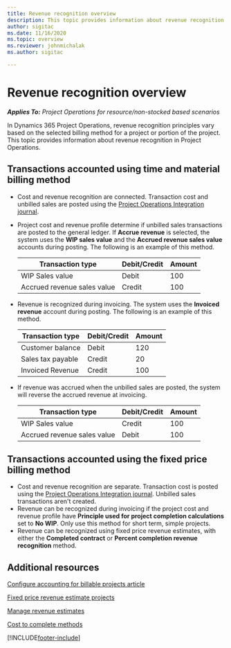 ```yaml
---
title: Revenue recognition overview
description: This topic provides information about revenue recognition in Project Operations.
author: sigitac
ms.date: 11/16/2020
ms.topic: overview
ms.reviewer: johnmichalak
ms.author: sigitac

---
```


# Revenue recognition overview

_**Applies To:** Project Operations for resource/non-stocked based scenarios_

In Dynamics 365 Project Operations, revenue recognition principles vary based on the selected billing method for a project or portion of the project. This topic provides information about revenue recognition in Project Operations.

## Transactions accounted using time and material billing method

- Cost and revenue recognition are connected. Transaction cost and unbilled sales are posted using the [Project Operations Integration journal](../project-accounting/project-operations-integration-journal.md).
- Project cost and revenue profile determine if unbilled sales transactions are posted to the general ledger. If **Accrue revenue** is selected, the system uses the **WIP sales value** and the **Accrued revenue sales value** accounts during posting. The following is an example of this method.  

  | Transaction type | Debit/Credit | Amount |
  | --- | --- | --- |
  | WIP Sales value | Debit | 100 |
  | Accrued revenue sales value | Credit | 100 |

- Revenue is recognized during invoicing. The system uses the **Invoiced revenue** account during posting. The following is an example of this method.  

  | Transaction type | Debit/Credit | Amount |
  | --- | --- | --- |
  | Customer balance | Debit | 120 |
  | Sales tax payable | Credit | 20 |
  | Invoiced Revenue | Credit | 100 |

- If revenue was accrued when the unbilled sales are posted, the system will reverse the accrued revenue at invoicing.

  | Transaction type | Debit/Credit | Amount |
  | --- | --- | --- |
  | WIP Sales value | Credit | 100 |
  | Accrued revenue sales value | Debit | 100 |

## Transactions accounted using the fixed price billing method

- Cost and revenue recognition are separate. Transaction cost is posted using the [Project Operations Integration journal](../project-accounting/project-operations-integration-journal.md). Unbilled sales transactions aren't created.
- Revenue can be recognized during invoicing if the project cost and revenue profile have **Principle used for project completion calculations** set to **No WIP**. Only use this method for short term, simple projects.
- Revenue can be recognized using fixed price revenue estimates, with either the **Completed contract** or **Percent completion revenue recognition** method.

## Additional resources
[Configure accounting for billable projects article](../project-accounting/configure-accounting-billable-projects.md)

[Fixed price revenue estimate projects](rev-rec-percentage-completion-method.md)

[Manage revenue estimates](rev-rec-completed-contract-method.md)

[Cost to complete methods](cost-complete-methods.md)


[!INCLUDE[footer-include](../includes/footer-banner.md)]